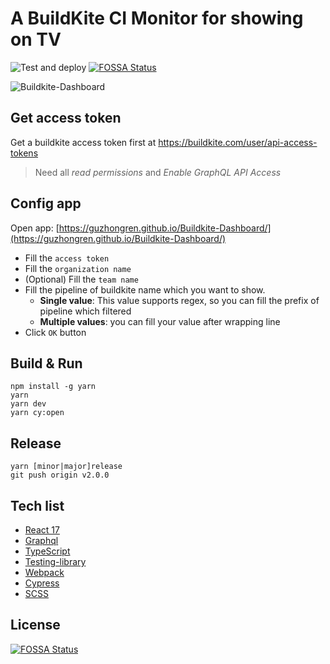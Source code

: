 # A BuildKite CI Monitor for showing on TV

![Test and deploy](https://github.com/guzhongren/Buildkite-Dashboard/workflows/Test%20and%20deploy/badge.svg)
[![FOSSA Status](https://app.fossa.com/api/projects/git%2Bgithub.com%2Fguzhongren%2FBuildkite-Dashboard.svg?type=shield)](https://app.fossa.com/projects/git%2Bgithub.com%2Fguzhongren%2FBuildkite-Dashboard?ref=badge_shield)


![Buildkite-Dashboard](https://cdn.jsdelivr.net/gh/guzhongren/data-hosting@main/Buildkite-Dashboard2021-10-10-222918.6j7mi2nsatk0.gif)

## Get access token

Get a buildkite access token first at https://buildkite.com/user/api-access-tokens

> Need all _read permissions_ and _Enable GraphQL API Access_

## Config app

Open app: [https://guzhongren.github.io/Buildkite-Dashboard/](https://guzhongren.github.io/Buildkite-Dashboard/)

* Fill the `access token`
* Fill the `organization name`
* (Optional) Fill the `team name`
* Fill the pipeline of buildkite name which you want to show.
  * __Single value__: This value supports regex, so you can fill the prefix of pipeline which filtered
  * __Multiple values__: you can fill your value after wrapping line
* Click `OK` button

## Build & Run

```shell
npm install -g yarn
yarn
yarn dev
yarn cy:open
```

## Release

```shell
yarn [minor|major]release
git push origin v2.0.0
```

## Tech list

* [React 17](https://reactjs.org/)
* [Graphql](https://graphql.org/)
* [TypeScript](https://www.typescriptlang.org/)
* [Testing-library](https://testing-library.com/docs/react-testing-library/intro/)
* [Webpack](https://webpack.js.org/)
* [Cypress](https://www.cypress.io/)
* [SCSS](https://sass-lang.com/)




## License
[![FOSSA Status](https://app.fossa.com/api/projects/git%2Bgithub.com%2Fguzhongren%2FBuildkite-Dashboard.svg?type=large)](https://app.fossa.com/projects/git%2Bgithub.com%2Fguzhongren%2FBuildkite-Dashboard?ref=badge_large)
